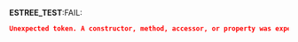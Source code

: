 __ESTREE_TEST__:FAIL:
```json
Unexpected token. A constructor, method, accessor, or property was expected.
```
